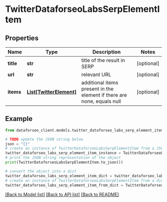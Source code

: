 # TwitterDataforseoLabsSerpElementItem


## Properties

Name | Type | Description | Notes
------------ | ------------- | ------------- | -------------
**title** | **str** | title of the result in SERP | [optional] 
**url** | **str** | relevant URL | [optional] 
**items** | [**List[TwitterElement]**](TwitterElement.md) | additional items present in the element if there are none, equals null | [optional] 

## Example

```python
from dataforseo_client.models.twitter_dataforseo_labs_serp_element_item import TwitterDataforseoLabsSerpElementItem

# TODO update the JSON string below
json = "{}"
# create an instance of TwitterDataforseoLabsSerpElementItem from a JSON string
twitter_dataforseo_labs_serp_element_item_instance = TwitterDataforseoLabsSerpElementItem.from_json(json)
# print the JSON string representation of the object
print(TwitterDataforseoLabsSerpElementItem.to_json())

# convert the object into a dict
twitter_dataforseo_labs_serp_element_item_dict = twitter_dataforseo_labs_serp_element_item_instance.to_dict()
# create an instance of TwitterDataforseoLabsSerpElementItem from a dict
twitter_dataforseo_labs_serp_element_item_from_dict = TwitterDataforseoLabsSerpElementItem.from_dict(twitter_dataforseo_labs_serp_element_item_dict)
```
[[Back to Model list]](../README.md#documentation-for-models) [[Back to API list]](../README.md#documentation-for-api-endpoints) [[Back to README]](../README.md)


